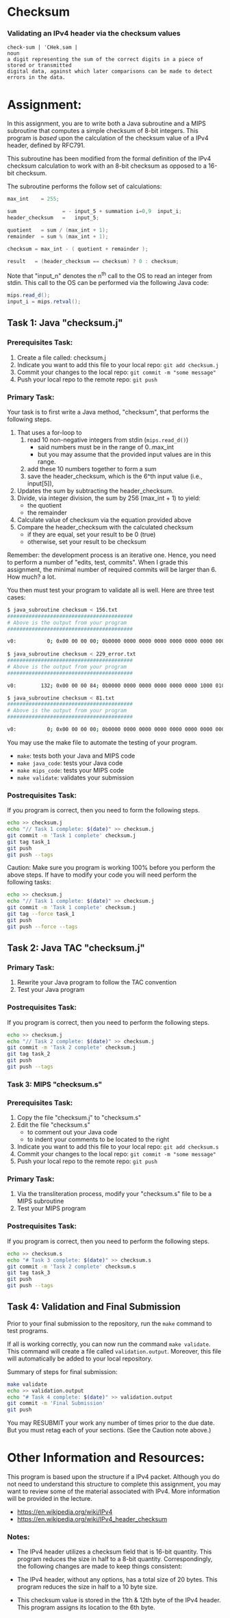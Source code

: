 # Checksum
### Validating an IPv4 header via the checksum values

```
check·sum | ˈCHekˌsəm |
noun
a digit representing the sum of the correct digits in a piece of stored or transmitted 
digital data, against which later comparisons can be made to detect errors in the data.
```

 
# Assignment:
In this assignment, you are to write both a Java subroutine and a MIPS subroutine that computes a simple checksum of 8-bit integers.  This program is *based* upon the calculation of the checksum value of a IPv4 header, defined by RFC791. 

This subroutine has been modified from the formal definition of the IPv4 checksum calculation to work with an 8-bit checksum as opposed to a 16-bit checksum.  

The subroutine performs the follow set of calculations:


   ```java
   max_int    = 255;

   sum               = - input_5 + summation i=0,9  input_i;
   header_checksum   =   input_5;

   quotient   = sum / (max_int + 1);
   remainder  = sum % (max_int + 1);

   checksum = max_int - ( quotient + remainder );

   result   = (header_checksum == checksum) ? 0 : checksum;
   ```

Note that "input_n" denotes the n<sup>th</sup> call to the OS to read an integer from stdin.  This call to the OS can be performed via the following Java code:

   ```java
   mips.read_d();
   input_i = mips.retval();
   ```


## Task 1:  Java "checksum.j"

### Prerequisites Task:
   1. Create a file called: checksum.j
   1. Indicate you want to add this file to your local repo:  `git add checksum.j`
   1. Commit your changes to the local repo: `git commit -m "some message"`
   1. Push your local repo to the remote repo: `git push`

### Primary Task:
Your task is to first write a Java method, "checksum", that performs the following steps.
   1. That uses a for-loop to 
      1. read 10 non-negative integers from stdin (`mips.read_d()`)
         - said numbers must be in the range of 0..max_int
         - but you may assume that the provided input values are in this range.
      1. add these 10 numbers together to form a sum
      1. save the header_checksum, which is the 6^th input value (i.e., input[5]),
   1. Updates the sum by subtracting the header_checksum.
   1. Divide, via integer division, the sum by 256 (max_int + 1) to yield:
      - the quotient
      - the remainder
   1. Calculate value of checksum via the equation provided above
   1. Compare the header_checksum with the calculated checksum
      - if they are equal, set your result to be 0 (true)
      - otherwise, set your result to be checksum

Remember: the development process is an iterative one.  Hence, you need to perform a number of "edits, test, commits".  When I grade this assignment, the minimal number of required commits will be larger than 6.  How much? a lot.

You then must test your program to validate all is well.  Here are three test cases:

   ```bash
   $ java_subroutine checksum < 156.txt
   #########################################
   # Above is the output from your program
   #########################################
   
   v0:          0; 0x00 00 00 00; 0b0000 0000 0000 0000 0000 0000 0000 0000;
     
   $ java_subroutine checksum < 229_error.txt
   #########################################
   # Above is the output from your program
   #########################################

   v0:        132; 0x00 00 00 84; 0b0000 0000 0000 0000 0000 0000 1000 0100;

   $ java_subroutine checksum < 81.txt
   #########################################
   # Above is the output from your program
   #########################################

   v0:          0; 0x00 00 00 00; 0b0000 0000 0000 0000 0000 0000 0000 0000;

   ```
You may use the make file to automate the testing of your program.

   * `make`: tests both your Java and MIPS code
   * `make java_code`: tests your Java code
   * `make mips_code`: tests your MIPS code
   * `make validate`: validates your submission

### Postrequisites Task:

If you program is correct, then you need to form the following steps.

   ```bash
   echo >> checksum.j
   echo "// Task 1 complete: $(date)" >> checksum.j
   git commit -m 'Task 1 complete' checksum.j
   git tag task_1
   git push
   git push --tags
   ```

Caution:  Make sure you program is working 100% before you perform the above steps.  If have to modify your code you will need perform the following tasks:

   ```bash
   echo >> checksum.j
   echo "// Task 1 complete: $(date)" >> checksum.j
   git commit -m 'Task 1 complete' checksum.j
   git tag --force task_1
   git push
   git push --force --tags
   ```


## Task 2: Java TAC "checksum.j"

### Primary Task:
1. Rewrite your Java program to follow the TAC convention
1. Test your Java program

### Postrequisites Task:

If you program is correct, then you need to perform the following steps.

   ```bash
   echo >> checksum.j
   echo "// Task 2 complete: $(date)" >> checksum.j
   git commit -m 'Task 2 complete' checksum.j
   git tag task_2
   git push
   git push --tags
   ```

### Task 3: MIPS "checksum.s"

### Prerequisites Task:
   1. Copy the file "checksum.j" to "checksum.s"
   1. Edit the file "checksum.s" 
      - to comment out your Java code
      - to indent your comments to be located to the right
   1. Indicate you want to add this file to your local repo: `git add checksum.s`
   1. Commit your changes to the local repo: `git commit -m "some message"`
   1. Push your local repo to the remote repo: `git push`


### Primary Task:
  1. Via the transliteration process, modify your "checksum.s" file to be a MIPS subroutine
  1. Test your MIPS program



### Postrequisites Task:

If you program is correct, then you need to perform the following steps.

   ```bash
   echo >> checksum.s
   echo "# Task 3 complete: $(date)" >> checksum.s
   git commit -m 'Task 2 complete' checksum.s
   git tag task_3
   git push
   git push --tags
   ```

## Task 4: Validation and Final Submission
Prior to your final submission to the repository, run the `make` command to test programs.

If all is working correctly, you can now run the command `make validate`.  This command will create a file called `validation.output`.  Moreover, this file will automatically be added to your local repository.


Summary of steps for final submission:

  ```bash
  make validate
  echo >> validation.output
  echo "# Task 4 complete: $(date)" >> validation.output
  git commit -m 'Final Submission' 
  git push     
  ```

You may RESUBMIT your work any number of times prior to the due date.  But you must retag each of your sections.  (See the Caution note above.)


# Other Information and Resources:
This program is based upon the structure if a IPv4 packet.  Although you do not need to understand this structure to complete this assignment, you may want to review some of the material associated with IPv4.  More information will be provided in the lecture.
  * https://en.wikipedia.org/wiki/IPv4
  * https://en.wikipedia.org/wiki/IPv4_header_checksum

### Notes:
  * The IPv4 header utilizes a checksum field that is 16-bit quantity. This program reduces the size in half to a 8-bit quantity.  Correspondingly, the following changes are made to keep things consistent: 
  
  * The IPv4 header, without any options, has a total size of 20 bytes. This program reduces the size in half to a 10 byte size.

  * This checksum value is stored in the 11th & 12th byte of the IPv4 header. This program assigns its location to the 6th byte.


